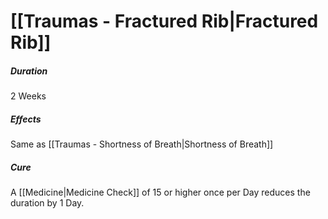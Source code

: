 # [[Traumas - Fractured Rib|Fractured Rib]]
##### Duration
2 Weeks
##### Effects
Same as [[Traumas - Shortness of Breath|Shortness of Breath]]
##### Cure
A [[Medicine|Medicine Check]] of 15 or higher once per Day reduces the duration by 1 Day.